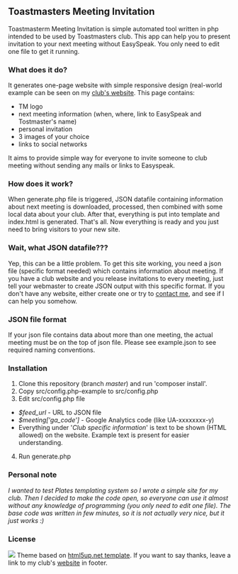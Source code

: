 ## Toastmasters Meeting Invitation

Toastmasterm Meeting Invitation is simple automated tool written in php intended to be used by Toastmasters club. This app can help you to present invitation to your next meeting without EasySpeak. You only need to edit one file to get it running.

### What does it do?

It generates one-page website with simple responsive design (real-world example can be seen on my [club's website](http://setkani.projevse.cz). This page contains:
- TM logo
- next meeting information (when, where, link to EasySpeak and Tostmaster's name)
- personal invitation 
- 3 images of your choice
- links to social networks


It aims to provide simple way for everyone to invite someone to club meeting without sending any mails or links to Easyspeak.


### How does it work?
When generate.php file is triggered, JSON datafile containing information about next meeting is downloaded, processed, then combined with some local data about your club. After that, everything is put into template and index.html is generated. That's all. Now everything is ready and you just need to bring visitors to your new site.


### Wait, what JSON datafile???
Yep, this can be a little problem. To get this site working, you need a json file (specific format needed) which contains information about meeting. If you have a club website and you release invitations to every meeting, just tell your webmaster to create JSON output with this specific format. If you don't have any website, either create one or try to [contact me](http://www.berkasimon.com/kontaktni-formular), and see if I can help you somehow.


### JSON file format
If your json file contains data about more than one meeting, the actual meeting must be on the top of json file. Please see example.json to see required naming conventions. 


### Installation
1. Clone this repository (branch _master_) and run 'composer install'.
2. Copy src/config.php-example to src/config.php
3. Edit src/config.php file
  * _$feed_url_ - URL to JSON file
  * _$meeting['ga_code']_ - Google Analytics code (like UA-xxxxxxxx-y)
  * Everything under '_Club specific information_' is text to be shown (HTML allowed) on the website. Example text is present for easier understanding.
4. Run generate.php



### Personal note 
_I wanted to test Plates templating system so I wrote a simple site for my club. Then I decided to make the code open, so everyone can use it almost without any knowledge of programming (you only need to edit one file). The base code was written in few minutes, so it is not actually very nice, but it just works :)_


### License
![](http://i.creativecommons.org/l/by/3.0/88x31.png)
Theme based on [html5up.net template](http://html5up.net). If you want to say thanks, leave a link to my club's [website](http://projevse.cz) in footer.